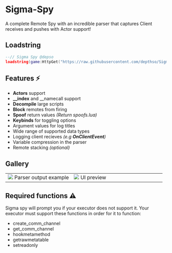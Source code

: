 # Sigma-Spy
A complete Remote Spy with an incredible parser that captures Client receives and pushes with Actor support!

## Loadstring
```lua
--// Sigma Spy @depso
loadstring(game:HttpGet("https://raw.githubusercontent.com/depthso/Sigma-Spy/refs/heads/main/Main.lua"), "Sigma Spy")()
```

## Features ⚡
- **Actors** support
- **__index** and __namecall support
- **Decompile** large scripts
- **Block** remotes from firing
- **Spoof** return values _(Return spoofs.lua)_
- **Keybinds** for toggling options
- Argument values for log titles
- Wide range of supported data types
- Logging client recieves _(e.g **OnClientEvent**)_
- Variable compression in the parser
- Remote stacking _(optional)_

## Gallery
<table>
	<tr>
		<td>
			<img src="https://github.com/user-attachments/assets/ff4f9de3-a70c-4d5c-a94f-6ba6b58d2534">
      Parser output example
		</td>
    <td width="58%">
			<img src="https://github.com/user-attachments/assets/df3cc601-0018-46e8-b550-07faf3256dda">
      UI preview
		</td>
	</tr>
</table>

## Required functions ⚠️
Sigma spy will prompt you if your executor does not support it.
Your executor must support these functions in order for it to function:
- create_comm_channel
- get_comm_channel
- hookmetamethod
- getrawmetatable
- setreadonly
